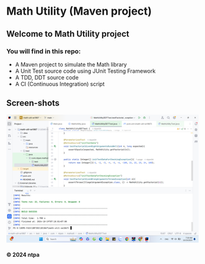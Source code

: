 # Math Utility (Maven project)

## Welcome to Math Utility project
### You will find in this repo:
* A Maven project to simulate the Math library
* A Unit Test source code using JUnit Testing Framework
* A TDD, DDT source code
* A CI (Continuous Integration) script

## Screen-shots
![JUnit with Maven](https://github.com/ntpan04/math-util-se1867/blob/main/screenshots/JUnit%20with%20Maven.png)

#### &#169; 2024 ntpa

